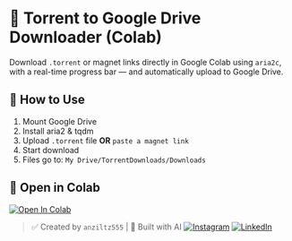 # 🎯 Torrent to Google Drive Downloader (Colab)

Download `.torrent` or magnet links directly in Google Colab using `aria2c`, with a real-time progress bar — and automatically upload to Google Drive.

## 🚀 How to Use

1. Mount Google Drive  
2. Install aria2 & tqdm  
3. Upload `.torrent` file **OR** `paste a magnet link`  
4. Start download  
5. Files go to: `My Drive/TorrentDownloads/Downloads`

## 📂 Open in Colab

[![Open In Colab](https://colab.research.google.com/assets/colab-badge.svg)](https://colab.research.google.com/github/anziltz000/torrent-to-gdrive/blob/main/Torrent_To_Gdrive_anziltz555.ipynb)

> ✅ Created by `anziltz555` | 🤖 Built with AI
[![Instagram](https://img.shields.io/badge/Instagram-%23E4405F.svg?style=for-the-badge&logo=instagram&logoColor=white)](https://www.instagram.com/anzilll.555/)
[![LinkedIn](https://img.shields.io/badge/LinkedIn-%230077B5.svg?style=for-the-badge&logo=linkedin&logoColor=white)](https://www.linkedin.com/in/anzil-t-z-a6046b366/)

